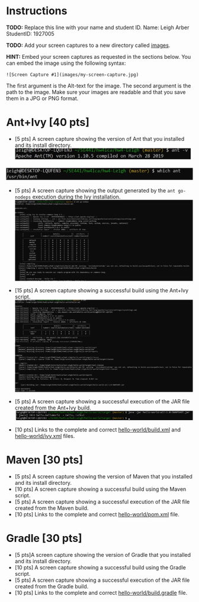 # Instructions
**TODO:** Replace this line with your name and student ID.
Name: Leigh Arber  StudentID: 1927005 

**TODO:** Add your screen captures to a new directory called [images](images).

**HINT:** Embed your screen captures as requested in the sections below. You can embed the image using the following syntax:

```
![Screen Capture #1](images/my-screen-capture.jpg)
```

The first argument is the Alt-text for the image. The second argument is the path to the image. Make sure your images are readable and that you save them in a JPG or PNG format.

# Ant+Ivy [40 pts]
- [5 pts] A screen capture showing the version of Ant that you installed and its install directory.
![Ant version](images/Ant_version.jpg)

![Ant install](images/Ant_install.jpg)

- [5 pts] A screen capture showing the output generated by the `ant go-nodeps` execution during the Ivy installation.
![Ant go-nodeps](images/Antgonodeps.jpg)

- [15 pts] A screen capture showing a successful build using the Ant+Ivy script.
![Ant Build](images/AntBuild.jpg)

- [5 pts] A screen capture showing a successful execution of the JAR file created from the Ant+Ivy build.
![Ant execution](images/AntExecution.jpg)

- [10 pts] Links to the complete and correct [hello-world/build.xml](hello-world/build.xml) and [hello-world/ivy.xml](hello-world/ivy.xml) files.

# Maven [30 pts]
- [5 pts] A screen capture showing the version of Maven that you installed and its install directory.
- [10 pts] A screen capture showing a successful build using the Maven script.
- [5 pts] A screen capture showing a successful execution of the JAR file created from the Maven build.
- [10 pts] Links to the complete and correct [hello-world/pom.xml](hello-world/pom.xml) file.

# Gradle [30 pts]
- [5 pts]A screen capture showing the version of Gradle that you installed and its install directory.
- [10 pts] A screen capture showing a successful build using the Gradle script.
- [5 pts] A screen capture showing a successful execution of the JAR file created from the Gradle build.
- [10 pts] Links to the complete and correct [hello-world/build.gradle](hello-world/build.gradle) file.
